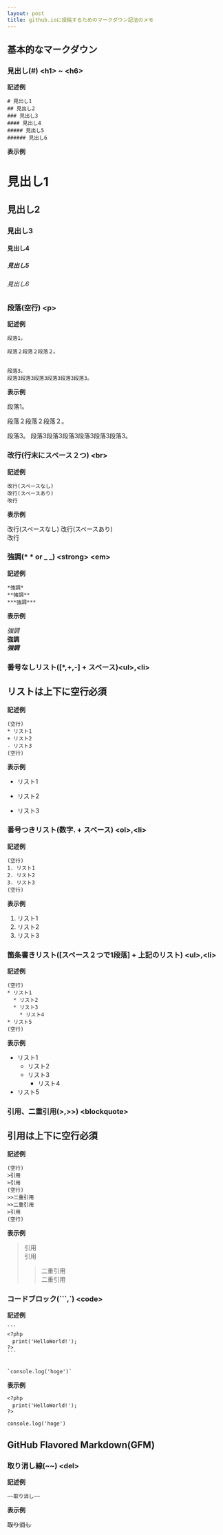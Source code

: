 ```yaml
---
layout: post
title: github.ioに投稿するためのマークダウン記法のメモ
---
```



## 基本的なマークダウン

### 見出し\(\#\) \<h1\> ~ \<h6\>

**記述例**

    # 見出し1
    ## 見出し2
    ### 見出し3
    #### 見出し4
    ##### 見出し5
    ###### 見出し6

**表示例**

# 見出し1

## 見出し2

### 見出し3

#### 見出し4

##### 見出し5

###### 見出し6

### 段落\(空行\) \<p\>

**記述例**

    段落1。
    
    段落２段落２段落２。
        
     
    段落3。
    段落3段落3段落3段落3段落3段落3。

**表示例**

段落1。

段落２段落２段落２。
    
 
段落3。
段落3段落3段落3段落3段落3段落3。

### 改行\(行末にスペース２つ\) \<br\>

**記述例**

    改行(スペースなし)
    改行(スペースあり)  
    改行
    
**表示例**

改行\(スペースなし\)
改行\(スペースあり\)  
改行

### 強調\(\* \* or \_ \_\) \<strong\> \<em\>

**記述例**

    *強調*
    **強調**
    ***強調***

**表示例**

*強調*  
**強調**  
***強調***

### 番号なしリスト\(\[\*,\+,\-\] \+ スペース\)\<ul\>,\<li\>

## リストは上下に空行必須

**記述例**

    (空行)
    * リスト1
    + リスト2
    - リスト3
    (空行)

**表示例**

* リスト1
+ リスト2
- リスト3

### 番号つきリスト\(数字\. \+ スペース\) \<ol\>,\<li\>

**記述例**

    (空行)
    1. リスト1
    2. リスト2
    3. リスト3
    (空行)

**表示例**

1. リスト1
2. リスト2
3. リスト3

### 箇条書きリスト\(\[スペース２つで1段落\] \+ 上記のリスト\) \<ul\>,\<li\>

**記述例**

    (空行)
    * リスト1
      * リスト2
      * リスト3
        * リスト4
    * リスト5
    (空行)

**表示例**

* リスト1
  * リスト2
  * リスト3
    * リスト4
* リスト5

### 引用、二重引用\(\>,\>\>\) \<blockquote\>

## 引用は上下に空行必須


**記述例**

    (空行)
    >引用
    >引用
    (空行)
    >>二重引用
    >>二重引用
    >引用
    (空行)

**表示例**


> 引用  
> 引用
>> 二重引用  
>> 二重引用

### コードブロック\(\`\`\`,\`\) \<code\>

**記述例**

    ```
    <?php
    　print('HelloWorld!');
    ?>
    ```
    

    `console.log('hoge')`

**表示例**

```
<?php  
　print('HelloWorld!');
?>
```

`console.log('hoge')`

## GitHub Flavored Markdown(GFM)

### 取り消し線\(~~\) \<del\>

**記述例**

    ~~取り消し~~

**表示例**

~~取り消し~~
